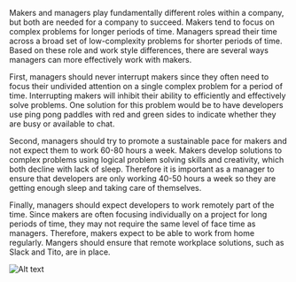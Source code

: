 Makers and managers play fundamentally different roles within a company, but both are needed for a company to succeed.  Makers tend to focus on complex problems for longer periods of time.  Managers spread their time across a broad set of low-complexity problems for shorter periods of time.  Based on these role and work style differences, there are several ways managers can more effectively work with makers. 

First, managers should never interrupt makers since they often need to focus their undivided attention on a single complex problem for a period of time.  Interrupting makers will inhibit their ability to efficiently and effectively solve problems.  One solution for this problem would be to have developers use ping pong paddles with red and green sides to indicate whether they are busy or available to chat.

Second, managers should try to promote a sustainable pace for makers and not expect them to work 60-80 hours a week.  Makers develop solutions to complex problems using logical problem solving skills and creativity, which both decline with lack of sleep. Therefore it is important as a manager to ensure that developers are only working 40-50 hours a week so they are getting enough sleep and taking care of themselves.

Finally, managers should expect developers to work remotely part of the time.  Since makers are often focusing individually on a project for long periods of time, they may not require the same level of face time as managers.  Therefore, makers expect to be able to work from home regularly.  Mangers should ensure that remote workplace solutions, such as Slack and Tito, are in place.

![Alt text](https://dl.dropboxusercontent.com/u/25009451/ProgrammerInterrupted.png)
